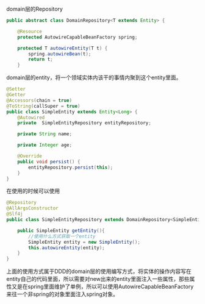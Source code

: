 domain层的Repository
```java
public abstract class DomainRepository<T extends Entity> {

    @Resource
    protected AutowireCapableBeanFactory spring;

    protected T autowireEntity(T t) {
        spring.autowireBean(t);
        return t;
    }
```

domain层的entity，将一个领域实体内该干的事情内聚到这个entity里面。

```java
@Setter
@Getter
@Accessors(chain = true)
@ToString(callSuper = true)
public class SimpleEntity extends Entity<Long> {
    @Autowired
    private  SimpleEntityRepository entityRepository;

    private String name;

    private Integer age;

    @Override
    public void persist() {
        entityRepository.persist(this);
    }
}
```

在使用的时候可以使用
```java
@Repository
@AllArgsConstructor
@Slf4j
public class SimpleEntityRepository extends DomainRepository<SimpleEntity> {

    public SimpleEntity getEntity(){
        //使用什么方式获取一个entity
        SimpleEntity entity = new SimpleEntity();
        this.autowireEntity(entity);
    }
}

```

上面的使用方式属于DDD的domain层的使用编写方式，将实体的操作内容写在entity自己的代码里面，所以需要对new出来的entity里面注入一些属性，那些属性又是在spring里面维护了单例，所以可以使用AutowireCapableBeanFactory来往一个非spring的对象里面注入spring对象。